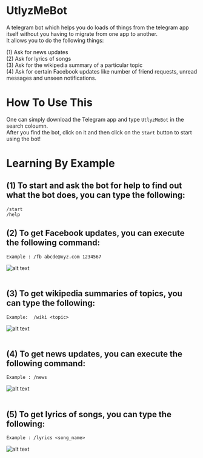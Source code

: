 # UtlyzMeBot
A telegram bot which helps you do loads of things from the telegram app itself without you having to migrate from one app to another.<br>
It allows you to do the following things:<br>

(1) Ask for news updates<br>
(2) Ask for lyrics of songs<br>
(3) Ask for the wikipedia summary of a particular topic<br>
(4) Ask for certain Facebook updates like number of friend requests, unread messages and unseen notifications.<br>


# How To Use This
One can simply download the Telegram app and type `UtlyzMeBot` in the search coloumn.<br>
After you find the bot, click on it and then click on the `Start` button to start using the bot!<br>


# Learning By Example

## (1) To start and ask the bot for help to find out what the bot does, you can type the following:<br>
    /start
    /help
## (2) To get Facebook updates, you can execute the following command:<br>
    Example : /fb abcde@xyz.com 1234567
![alt text](https://github.com/rahulkumaran/UtlyzMeBot/blob/master/Usage%20images/fb.jpg)<br><br>

## (3) To get wikipedia summaries of topics, you can type the following:<br>
    Example:  /wiki <topic>
![alt text](https://github.com/rahulkumaran/UtlyzMeBot/blob/master/Usage%20images/wiki.jpg)<br><br>

## (4) To get news updates, you can execute the following command:<br>
    Example : /news
![alt text](https://github.com/rahulkumaran/UtlyzMeBot/blob/master/Usage%20images/news.jpg)<br><br>

## (5) To get lyrics of songs, you can type the following:<br>
    Example : /lyrics <song_name>
![alt text](https://github.com/rahulkumaran/UtlyzMeBot/blob/master/Usage%20images/lyrics.jpg)<br><br>



